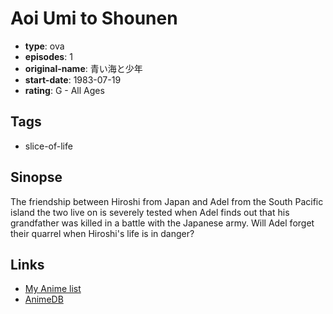 # Aoi Umi to Shounen

-   **type**: ova
-   **episodes**: 1
-   **original-name**: 青い海と少年
-   **start-date**: 1983-07-19
-   **rating**: G - All Ages

## Tags

-   slice-of-life

## Sinopse

The friendship between Hiroshi from Japan and Adel from the South Pacific island the two live on is severely tested when Adel finds out that his grandfather was killed in a battle with the Japanese army. Will Adel forget their quarrel when Hiroshi's life is in danger?

## Links

-   [My Anime list](https://myanimelist.net/anime/24869/Aoi_Umi_to_Shounen)
-   [AnimeDB](http://anidb.info/perl-bin/animedb.pl?show=anime&aid=9064)
